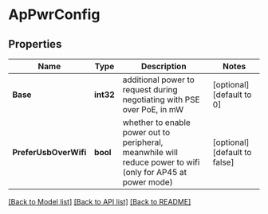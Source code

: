 # ApPwrConfig

## Properties
Name | Type | Description | Notes
------------ | ------------- | ------------- | -------------
**Base** | **int32** | additional power to request during negotiating with PSE over PoE, in mW | [optional] [default to 0]
**PreferUsbOverWifi** | **bool** | whether to enable power out to peripheral, meanwhile will reduce power to wifi (only for AP45 at power mode) | [optional] [default to false]

[[Back to Model list]](../README.md#documentation-for-models) [[Back to API list]](../README.md#documentation-for-api-endpoints) [[Back to README]](../README.md)

